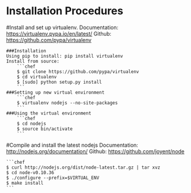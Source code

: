 Installation Procedures
=======================

#Install and set up virtualenv.
    Documentation: https://virtualenv.pypa.io/en/latest/
    Github: https://github.com/pypa/virtualenv

    ###Installation
    Using pip to install: pip install virtualenv
    Install from source:
        ```chef
        $ git clone https://github.com/pypa/virtualenv
        $ cd virtualenv
        $ [sudo] python setup.py install
        ```
    ###Setting up new virtual environment
        ```chef
        $ virtualenv nodejs --no-site-packages
        ```
    ###Using the virtual environment
        ```chef
        $ cd nodejs
        $ source bin/activate
        ```

#Compile and install the latest nodejs
    Documentation: http://nodejs.org/documentation/
    Github: https://github.com/joyent/node

    ```chef
    $ curl http://nodejs.org/dist/node-latest.tar.gz | tar xvz
    $ cd node-v0.10.36
    $ ./configure --prefix=$VIRTUAL_ENV
    $ make install
    ```
